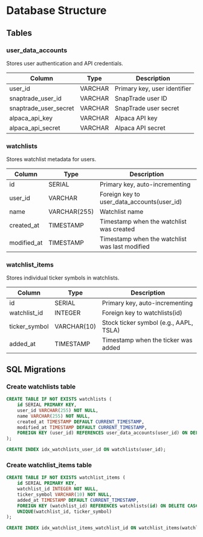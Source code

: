 # Database Structure

## Tables

### user_data_accounts
Stores user authentication and API credentials.

| Column | Type | Description |
|--------|------|-------------|
| user_id | VARCHAR | Primary key, user identifier |
| snaptrade_user_id | VARCHAR | SnapTrade user ID |
| snaptrade_user_secret | VARCHAR | SnapTrade user secret |
| alpaca_api_key | VARCHAR | Alpaca API key |
| alpaca_api_secret | VARCHAR | Alpaca API secret |

### watchlists
Stores watchlist metadata for users.

| Column | Type | Description |
|--------|------|-------------|
| id | SERIAL | Primary key, auto-incrementing |
| user_id | VARCHAR | Foreign key to user_data_accounts(user_id) |
| name | VARCHAR(255) | Watchlist name |
| created_at | TIMESTAMP | Timestamp when the watchlist was created |
| modified_at | TIMESTAMP | Timestamp when the watchlist was last modified |

### watchlist_items
Stores individual ticker symbols in watchlists.

| Column | Type | Description |
|--------|------|-------------|
| id | SERIAL | Primary key, auto-incrementing |
| watchlist_id | INTEGER | Foreign key to watchlists(id) |
| ticker_symbol | VARCHAR(10) | Stock ticker symbol (e.g., AAPL, TSLA) |
| added_at | TIMESTAMP | Timestamp when the ticker was added |

## SQL Migrations

### Create watchlists table
```sql
CREATE TABLE IF NOT EXISTS watchlists (
    id SERIAL PRIMARY KEY,
    user_id VARCHAR(255) NOT NULL,
    name VARCHAR(255) NOT NULL,
    created_at TIMESTAMP DEFAULT CURRENT_TIMESTAMP,
    modified_at TIMESTAMP DEFAULT CURRENT_TIMESTAMP,
    FOREIGN KEY (user_id) REFERENCES user_data_accounts(user_id) ON DELETE CASCADE
);

CREATE INDEX idx_watchlists_user_id ON watchlists(user_id);
```

### Create watchlist_items table
```sql
CREATE TABLE IF NOT EXISTS watchlist_items (
    id SERIAL PRIMARY KEY,
    watchlist_id INTEGER NOT NULL,
    ticker_symbol VARCHAR(10) NOT NULL,
    added_at TIMESTAMP DEFAULT CURRENT_TIMESTAMP,
    FOREIGN KEY (watchlist_id) REFERENCES watchlists(id) ON DELETE CASCADE,
    UNIQUE(watchlist_id, ticker_symbol)
);

CREATE INDEX idx_watchlist_items_watchlist_id ON watchlist_items(watchlist_id);
```
